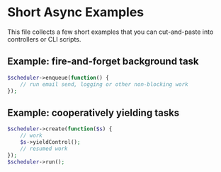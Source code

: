# Short Async Examples

This file collects a few short examples that you can cut-and-paste into controllers or CLI scripts.

## Example: fire-and-forget background task

```php
$scheduler->enqueue(function() {
    // run email send, logging or other non-blocking work
});
```

## Example: cooperatively yielding tasks

```php
$scheduler->create(function($s) {
    // work
    $s->yieldControl();
    // resumed work
});
$scheduler->run();
```